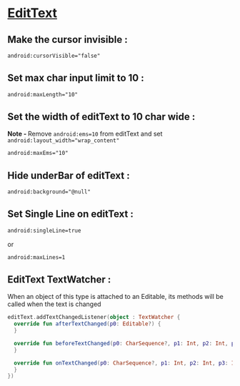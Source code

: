 # [EditText](https://developer.android.com/reference/android/widget/EditText)

## Make the cursor invisible :

```xml
android:cursorVisible="false"
```

## Set max char input limit to 10 :

```xml
android:maxLength="10"
```

## Set the width of editText to 10 char wide :

<b>Note - </b>
Remove `android:ems=10` from editText and set `android:layout_width="wrap_content"`

```xml
android:maxEms="10"
```

## Hide underBar of editText :

```xml
android:background="@null"
```

## Set Single Line on editText :

```xml
android:singleLine=true
```
or
```xml
android:maxLines=1
```

## EditText TextWatcher :

When an object of this type is attached to an Editable, its methods will be called when the text is changed

```kotlin
editText.addTextChangedListener(object : TextWatcher {
  override fun afterTextChanged(p0: Editable?) {
  }

  override fun beforeTextChanged(p0: CharSequence?, p1: Int, p2: Int, p3: Int) {
  }

  override fun onTextChanged(p0: CharSequence?, p1: Int, p2: Int, p3: Int) {
  }
})
```
